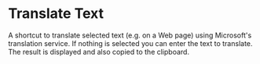 # Translate Text

A shortcut to translate selected text (e.g. on a Web page) using Microsoft's translation service. If nothing is selected you can enter the text to translate. The result is displayed and also copied to the clipboard.
